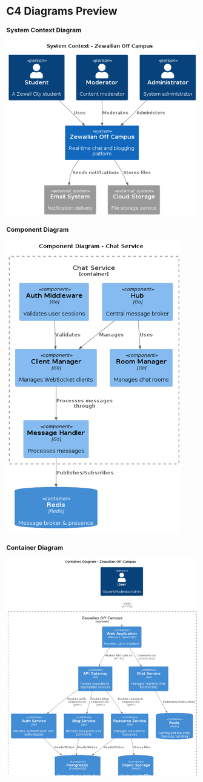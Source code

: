 # C4 Diagrams Preview

### System Context Diagram

![C4 Diagram 1](./puml_Preview/C4_1.png)

### Component Diagram

![C4 Diagram 2](./puml_Preview/C4_2.png)

### Container Diagram

![C4 Diagram 3](./puml_Preview/C4_3.png)
